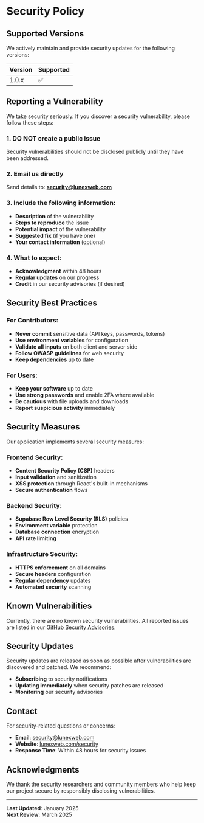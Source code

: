 # Security Policy

## Supported Versions

We actively maintain and provide security updates for the following versions:

| Version | Supported          |
| ------- | ------------------ |
| 1.0.x   | :white_check_mark: |

## Reporting a Vulnerability

We take security seriously. If you discover a security vulnerability, please follow these steps:

### 1. **DO NOT** create a public issue
Security vulnerabilities should not be disclosed publicly until they have been addressed.

### 2. Email us directly
Send details to: **security@lunexweb.com**

### 3. Include the following information:
- **Description** of the vulnerability
- **Steps to reproduce** the issue
- **Potential impact** of the vulnerability
- **Suggested fix** (if you have one)
- **Your contact information** (optional)

### 4. What to expect:
- **Acknowledgment** within 48 hours
- **Regular updates** on our progress
- **Credit** in our security advisories (if desired)

## Security Best Practices

### For Contributors:
- **Never commit** sensitive data (API keys, passwords, tokens)
- **Use environment variables** for configuration
- **Validate all inputs** on both client and server side
- **Follow OWASP guidelines** for web security
- **Keep dependencies** up to date

### For Users:
- **Keep your software** up to date
- **Use strong passwords** and enable 2FA where available
- **Be cautious** with file uploads and downloads
- **Report suspicious activity** immediately

## Security Measures

Our application implements several security measures:

### Frontend Security:
- **Content Security Policy (CSP)** headers
- **Input validation** and sanitization
- **XSS protection** through React's built-in mechanisms
- **Secure authentication** flows

### Backend Security:
- **Supabase Row Level Security (RLS)** policies
- **Environment variable** protection
- **Database connection** encryption
- **API rate limiting**

### Infrastructure Security:
- **HTTPS enforcement** on all domains
- **Secure headers** configuration
- **Regular dependency** updates
- **Automated security** scanning

## Known Vulnerabilities

Currently, there are no known security vulnerabilities. All reported issues are listed in our [GitHub Security Advisories](https://github.com/lunexweb/lunexweb/security/advisories).

## Security Updates

Security updates are released as soon as possible after vulnerabilities are discovered and patched. We recommend:

- **Subscribing** to security notifications
- **Updating immediately** when security patches are released
- **Monitoring** our security advisories

## Contact

For security-related questions or concerns:

- **Email**: security@lunexweb.com
- **Website**: [lunexweb.com/security](https://lunexweb.com/security)
- **Response Time**: Within 48 hours for security issues

## Acknowledgments

We thank the security researchers and community members who help keep our project secure by responsibly disclosing vulnerabilities.

---

**Last Updated**: January 2025  
**Next Review**: March 2025
